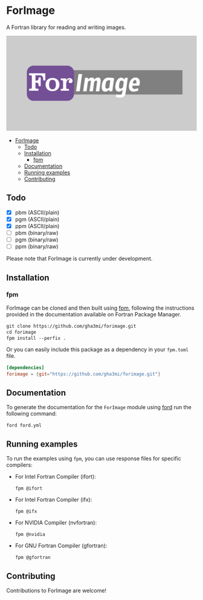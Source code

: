 # ForImage

A Fortran library for reading and writing images.

![ForImage](media/logo.png)

- [ForImage](#forimage)
  - [Todo](#todo)
  - [Installation](#installation)
    - [fpm](#fpm)
  - [Documentation](#documentation)
  - [Running examples](#running-examples)
  - [Contributing](#contributing)

## Todo

- [x] pbm (ASCII/plain)
- [x] pgm (ASCII/plain)
- [x] ppm (ASCII/plain)
- [ ] pbm (binary/raw)
- [ ] pgm (binary/raw)
- [ ] ppm (binary/raw)

Please note that ForImage is currently under development.

## Installation

### fpm

ForImage can be cloned and then built using
[fpm](https://github.com/fortran-lang/fpm), following the instructions provided
in the documentation available on Fortran Package Manager.

```shell
git clone https://github.com/gha3mi/forimage.git
cd forimage
fpm install --perfix .
```

Or you can easily include this package as a dependency in your `fpm.toml` file.

```toml
[dependencies]
forimage = {git="https://github.com/gha3mi/forimage.git"}
```

## Documentation

To generate the documentation for the `ForImage` module using
[ford](https://github.com/Fortran-FOSS-Programmers/ford) run the following
command:

```shell
ford ford.yml
```

## Running examples

To run the examples using `fpm`, you can use response files for specific
compilers:

- For Intel Fortran Compiler (ifort):

  ```shell
  fpm @ifort
  ```

- For Intel Fortran Compiler (ifx):

  ```shell
  fpm @ifx
  ```

- For NVIDIA Compiler (nvfortran):

  ```shell
  fpm @nvidia
  ```

- For GNU Fortran Compiler (gfortran):

  ```shell
  fpm @gfortran
  ```

## Contributing

Contributions to ForImage are welcome!

